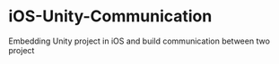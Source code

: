 # iOS-Unity-Communication
Embedding Unity project in iOS and build communication between two project 
